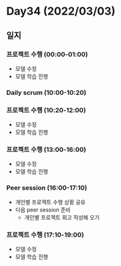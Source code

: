 # Day34 (2022/03/03)

## 일지

### 프로젝트 수행 (00:00-01:00)

  * 모델 수정
  * 모델 학습 진행

### Daily scrum (10:00-10:20)

### 프로젝트 수행 (10:20-12:00)

  * 모델 수정
  * 모델 학습 진행

### 프로젝트 수행 (13:00-16:00)

  * 모델 수정
  * 모델 학습 진행

### Peer session (16:00-17:10)

  * 개인별 프로젝트 수행 상황 공유
  * 다음 peer session 준비
    * 개인별 프로젝트 회고 작성해 오기

### 프로젝트 수행 (17:10-19:00)

  * 모델 수정
  * 모델 학습 진행
